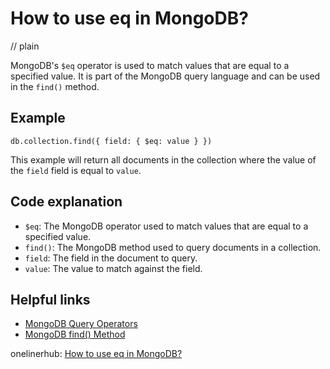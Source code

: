# How to use eq in MongoDB?
// plain

MongoDB's `$eq` operator is used to match values that are equal to a specified value. It is part of the MongoDB query language and can be used in the `find()` method.

## Example

```
db.collection.find({ field: { $eq: value } })
```

This example will return all documents in the collection where the value of the `field` field is equal to `value`.

## Code explanation

- `$eq`: The MongoDB operator used to match values that are equal to a specified value.
- `find()`: The MongoDB method used to query documents in a collection.
- `field`: The field in the document to query.
- `value`: The value to match against the field.

## Helpful links
- [MongoDB Query Operators](https://docs.mongodb.com/manual/reference/operator/query/)
- [MongoDB find() Method](https://docs.mongodb.com/manual/reference/method/db.collection.find/)

onelinerhub: [How to use eq in MongoDB?](https://onelinerhub.com/mongodb/how-to-use-eq-in-mongodb)